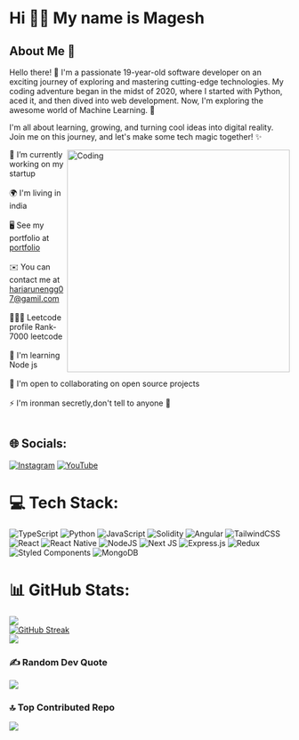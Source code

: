 
Hi 🖖🏻 My name is Magesh
=======================

## About Me 🌟


Hello there! 👋 I'm a passionate 19-year-old software developer on an exciting journey of exploring and mastering cutting-edge technologies. My coding adventure began in the midst of 2020, where I started with Python, aced it, and then dived into web development. Now, I'm exploring the awesome world of Machine Learning. 🚀

I'm all about learning, growing, and turning cool ideas into digital reality. Join me on this journey, and let's make some tech magic together! ✨

<img align="right" alt="Coding" width="400" src="https://i.redd.it/n8agw6z2smyb1.gif">

🔭 I’m currently working on my startup<br><br>
🌍  I'm living in india<br><br>
🖥️  See my portfolio at [portfolio](https://magesh-portfolio.vercel.app/)  <br><br>
✉️  You can contact me at hariarunengg07@gamil.com<br><br>
🧑🏻‍💻 Leetcode profile Rank-7000 leetcode<br><br>🧠  I'm learning Node js<br><br>🤝  I'm open to collaborating on open source projects<br><br>⚡  l'm ironman secretly,don't tell to anyone 🤫<br><br>


## 🌐 Socials:
[![Instagram](https://img.shields.io/badge/Instagram-%23E4405F.svg?logo=Instagram&logoColor=white)](https://instagram.com/mageshyt) [![YouTube](https://img.shields.io/badge/YouTube-%23FF0000.svg?logo=YouTube&logoColor=white)](https://youtube.com/) 

# 💻 Tech Stack:
![TypeScript](https://img.shields.io/badge/typescript-%23007ACC.svg?style=for-the-badge&logo=typescript&logoColor=white) ![Python](https://img.shields.io/badge/python-3670A0?style=for-the-badge&logo=python&logoColor=ffdd54) ![JavaScript](https://img.shields.io/badge/javascript-%23323330.svg?style=for-the-badge&logo=javascript&logoColor=%23F7DF1E) ![Solidity](https://img.shields.io/badge/Solidity-%23363636.svg?style=for-the-badge&logo=solidity&logoColor=white) ![Angular](https://img.shields.io/badge/angular-%23DD0031.svg?style=for-the-badge&logo=angular&logoColor=white) ![TailwindCSS](https://img.shields.io/badge/tailwindcss-%2338B2AC.svg?style=for-the-badge&logo=tailwind-css&logoColor=white) ![React](https://img.shields.io/badge/react-%2320232a.svg?style=for-the-badge&logo=react&logoColor=%2361DAFB) ![React Native](https://img.shields.io/badge/react_native-%2320232a.svg?style=for-the-badge&logo=react&logoColor=%2361DAFB) ![NodeJS](https://img.shields.io/badge/node.js-6DA55F?style=for-the-badge&logo=node.js&logoColor=white) ![Next JS](https://img.shields.io/badge/Next-black?style=for-the-badge&logo=next.js&logoColor=white) ![Express.js](https://img.shields.io/badge/express.js-%23404d59.svg?style=for-the-badge&logo=express&logoColor=%2361DAFB) ![Redux](https://img.shields.io/badge/redux-%23593d88.svg?style=for-the-badge&logo=redux&logoColor=white) ![Styled Components](https://img.shields.io/badge/styled--components-DB7093?style=for-the-badge&logo=styled-components&logoColor=white) ![MongoDB](https://img.shields.io/badge/MongoDB-%234ea94b.svg?style=for-the-badge&logo=mongodb&logoColor=white)
# 📊 GitHub Stats:
![](https://github-readme-stats.vercel.app/api?username=mageshyt&theme=dark&hide_border=false&include_all_commits=true&count_private=true)<br/>
[![GitHub Streak](https://github-readme-streak-stats.herokuapp.com?user=mageshyt&theme=dark)](https://git.io/streak-stats) <br/>
![](https://github-readme-stats.vercel.app/api/top-langs/?username=mageshyt&theme=dark&hide_border=false&include_all_commits=true&count_private=true&layout=compact)

### ✍️ Random Dev Quote
![](https://quotes-github-readme.vercel.app/api?type=horizontal&theme=radical)

### 🔝 Top Contributed Repo
![](https://github-contributor-stats.vercel.app/api?username=mageshyt&limit=5&theme=dark&combine_all_yearly_contributions=true)

